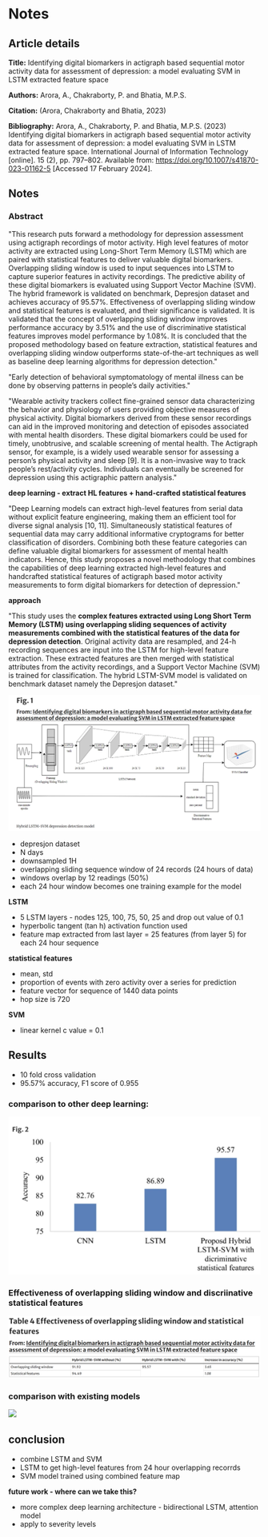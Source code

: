 # Notes

## Article details

**Title:** Identifying digital biomarkers in actigraph based sequential motor activity data for assessment of depression: a model evaluating SVM in LSTM extracted feature space

**Authors:** Arora, A., Chakraborty, P. and Bhatia, M.P.S.

**Citation:** (Arora, Chakraborty and Bhatia, 2023)

**Bibliography:** Arora, A., Chakraborty, P. and Bhatia, M.P.S. (2023) Identifying digital biomarkers in actigraph based sequential motor activity data for assessment of depression: a model evaluating SVM in LSTM extracted feature space. International Journal of Information Technology [online]. 15 (2), pp. 797–802. Available from: https://doi.org/10.1007/s41870-023-01162-5 [Accessed 17 February 2024].

## Notes

### Abstract

"This research puts forward a methodology for depression assessment using actigraph recordings of motor activity. High level features of motor activity are extracted using Long-Short Term Memory (LSTM) which are paired with statistical features to deliver valuable digital biomarkers. Overlapping sliding window is used to input sequences into LSTM to capture superior features in activity recordings. The predictive ability of these digital biomarkers is evaluated using Support Vector Machine (SVM). The hybrid framework is validated on benchmark, Depresjon dataset and achieves accuracy of 95.57%. Effectiveness of overlapping sliding window and statistical features is evaluated, and their significance is validated. It is validated that the concept of overlapping sliding window improves performance accuracy by 3.51% and the use of discriminative statistical features improves model performance by 1.08%. It is concluded that the proposed methodology based on feature extraction, statistical features and overlapping sliding window outperforms state-of-the-art techniques as well as baseline deep learning algorithms for depression detection."

"Early detection of behavioral symptomatology of mental illness can be done by observing patterns in people’s daily activities."

"Wearable activity trackers collect fine-grained sensor data characterizing the behavior and physiology of users providing objective measures of physical activity. Digital biomarkers derived from these sensor recordings can aid in the improved monitoring and detection of episodes associated with mental health disorders. These digital biomarkers could be used for timely, unobtrusive, and scalable screening of mental health. The Actigraph sensor, for example, is a widely used wearable sensor for assessing a person’s physical activity and sleep [9]. It is a non-invasive way to track people’s rest/activity cycles. Individuals can eventually be screened for depression using this actigraphic pattern analysis."

**deep learning - extract HL features + hand-crafted statistical features**

"Deep Learning models can extract high-level features from serial data without explicit feature engineering, making them an efficient tool for diverse signal analysis [10, 11]. Simultaneously statistical features of sequential data may carry additional informative cryptograms for better classification of disorders. Combining both these feature categories can define valuable digital biomarkers for assessment of mental health indicators. Hence, this study proposes a novel methodology that combines the capabilities of deep learning extracted high-level features and handcrafted statistical features of actigraph based motor activity measurements to form digital biomarkers for detection of depression."

**approach**

"This study uses the **complex features extracted using Long Short Term Memory (LSTM) using overlapping sliding sequences of activity measurements combined with the statistical features of the data for depression detection**. Original activity data are resampled, and 24-h recording sequences are input into the LSTM for high-level feature extraction. These extracted features are then merged with statistical attributes from the activity recordings, and a Support Vector Machine (SVM) is trained for classification. The hybrid LSTM-SVM model is validated on benchmark dataset namely the Depresjon dataset."

![](./_images/2024-02-17-21-46-56.png)

* depresjon dataset
* N days 
* downsampled 1H
* overlapping sliding sequence window of 24 records (24 hours of data)
* windows overlap by 12 readings (50%)
* each 24 hour window becomes one training example for the model

**LSTM**

* 5 LSTM layers - nodes 125, 100, 75, 50, 25 and drop out value of 0.1
* hyperbolic tangent (tan h) activation function used
* feature map extracted from last layer = 25 features (from layer 5) for each 24 hour sequence

**statistical features**

* mean, std
* proportion of events with zero activity over a series for prediction
* feature vector for sequence of 1440 data points
* hop size is 720

**SVM**

* linear kernel c value = 0.1

## Results

* 10 fold cross validation
* 95.57% accuracy, F1 score of 0.955

### comparison to other deep learning: 

![](./_images/2024-02-17-21-58-14.png)

### Effectiveness of overlapping sliding window and discriinative statistical features

![](./_images/2024-02-17-21-59-44.png)

### comparison with existing models

![](./images/2024-02-17-22-01-38.png)

## conclusion

* combine LSTM and SVM
* LSTM to get high-level features from 24 hour overlapping recorrds
* SVM model trained using combined feature map

**future work - where can we take this?**

* more complex deep learning architecture - bidirectional LSTM, attention model
* apply to severity levels
